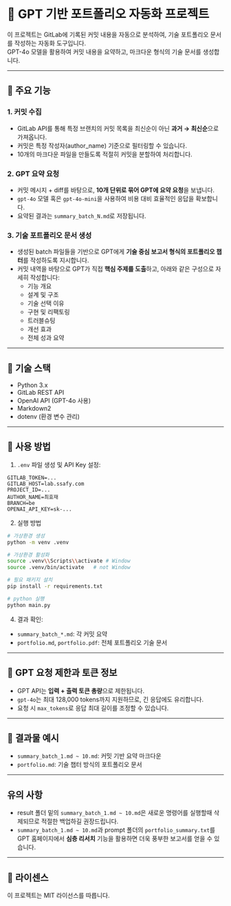 
# 🧠 GPT 기반 포트폴리오 자동화 프로젝트

이 프로젝트는 GitLab에 기록된 커밋 내용을 자동으로 분석하여, 기술 포트폴리오 문서를 작성하는 자동화 도구입니다.  
GPT-4o 모델을 활용하여 커밋 내용을 요약하고, 마크다운 형식의 기술 문서를 생성합니다.

---

## 📌 주요 기능

### 1. 커밋 수집
- GitLab API를 통해 특정 브랜치의 커밋 목록을 최신순이 아닌 **과거 → 최신순**으로 가져옵니다.
- 커밋은 특정 작성자(author_name) 기준으로 필터링할 수 있습니다.
- 10개의 마크다운 파일을 만들도록 적절히 커밋을 분할하여 처리합니다.

### 2. GPT 요약 요청
- 커밋 메시지 + diff를 바탕으로, **10개 단위로 묶어 GPT에 요약 요청**을 보냅니다.
- `gpt-4o` 모델 혹은 `gpt-4o-mini`을 사용하여 비용 대비 효율적인 응답을 확보합니다.
- 요약된 결과는 `summary_batch_N.md`로 저장됩니다.

### 3. 기술 포트폴리오 문서 생성
- 생성된 batch 파일들을 기반으로 GPT에게 **기술 중심 보고서 형식의 포트폴리오 챕터**를 작성하도록 지시합니다.
- 커밋 내역을 바탕으로 GPT가 직접 **핵심 주제를 도출**하고, 아래와 같은 구성으로 자세히 작성합니다:
  - 기능 개요
  - 설계 및 구조
  - 기술 선택 이유
  - 구현 및 리팩토링
  - 트러블슈팅
  - 개선 효과
  - 전체 성과 요약

---

## 🧩 기술 스택

- Python 3.x
- GitLab REST API
- OpenAI API (GPT-4o 사용)
- Markdown2
- dotenv (환경 변수 관리)

---

## 🧪 사용 방법

1. `.env` 파일 생성 및 API Key 설정:

```
GITLAB_TOKEN=...
GITLAB_HOST=lab.ssafy.com
PROJECT_ID=...
AUTHOR_NAME=최효재
BRANCH=be
OPENAI_API_KEY=sk-...
```

2. 실행 방법

```bash
# 가상환경 생성
python -m venv .venv

# 가상환경 활성화
source .venv\\Scripts\\activate # Window
source .venv/bin/activate   # not Window

# 필요 패키지 설치
pip install -r requirements.txt

# python 실행
python main.py
```

4. 결과 확인:
- `summary_batch_*.md`: 각 커밋 요약
- `portfolio.md`, `portfolio.pdf`: 전체 포트폴리오 기술 문서

---

## 🧠 GPT 요청 제한과 토큰 정보

- GPT API는 **입력 + 출력 토큰 총량**으로 제한됩니다.
- `gpt-4o`는 최대 128,000 tokens까지 지원하므로, 긴 응답에도 유리합니다.
- 요청 시 `max_tokens`로 응답 최대 길이를 조정할 수 있습니다.

---

## 📄 결과물 예시

- `summary_batch_1.md ~ 10.md`: 커밋 기반 요약 마크다운
- `portfolio.md`: 기술 챕터 방식의 포트폴리오 문서

---

## 유의 사항

- result 폴더 밑의 `summary_batch_1.md ~ 10.md`은 새로운 명령어를 실행할때 삭제되므로 적절한 백업하길 권장드립니다.
- `summary_batch_1.md ~ 10.md`과 prompt 폴더의 `portfolio_summary.txt`를 GPT 홈페이지에서 **심층 리서치** 기능을 활용하면 더욱 풍부한 보고서를 얻을 수 있습니다.

---

## 🪪 라이센스

이 프로젝트는 MIT 라이선스를 따릅니다.
